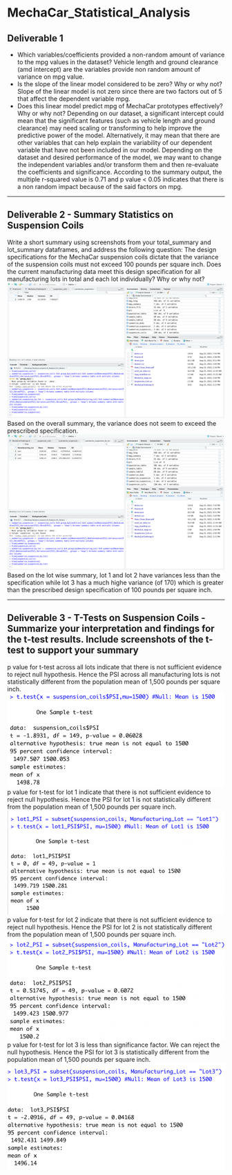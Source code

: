 # MechaCar_Statistical_Analysis
## Deliverable 1
* Which variables/coefficients provided a non-random amount of variance to the mpg values in the dataset?
Vehicle length and ground clearance (amd intercept) are the variables provide non random amount of variance on mpg value.
* Is the slope of the linear model considered to be zero? Why or why not?
Slope of the linear model is not zero since there are two factors out of 5 that affect the dependent variable mpg.
* Does this linear model predict mpg of MechaCar prototypes effectively? Why or why not?
Depending on our dataset, a significant intercept could mean that the significant features (such as vehicle length and ground clearance) may need scaling or transforming to help improve the predictive power of the model. Alternatively, it may mean that there are other variables that can help explain the variability of our dependent variable that have not been included in our model. Depending on the dataset and desired performance of the model, we may want to change the independent variables and/or transform them and then re-evaluate the coefficients and significance.
According to the summary output, the multiple r-squared value is 0.71 and p value < 0.05 indicates that there is a non random impact because of the said factors on mpg.

----

## Deliverable 2 - Summary Statistics on Suspension Coils
Write a short summary using screenshots from your total_summary and lot_summary dataframes, and address the following question:
The design specifications for the MechaCar suspension coils dictate that the variance of the suspension coils must not exceed 100 pounds per square inch. Does the current manufacturing data meet this design specification for all manufacturing lots in total and each lot individually? Why or why not?
![Suspension_coil_summary](https://github.com/preerit/MechaCar_Statistical_Analysis/blob/main/Suspension_coil_summary.png)
Based on the overall summary, the variance does not seem to exceed the prescribed specification. 
![Suspension_coil_summary_lot](https://github.com/preerit/MechaCar_Statistical_Analysis/blob/main/Suspension_coil_summary_lot.png)
Based on the lot wise summary, lot 1 and lot 2 have variances less than the specification while lot 3 has a much highe variance (of 170) which is greater than the prescribed design specification of 100 pounds per square inch.

----

## Deliverable 3 - T-Tests on Suspension Coils - Summarize your interpretation and findings for the t-test results. Include screenshots of the t-test to support your summary
p value for t-test across all lots indicate that there is not sufficient evidence to reject null hypothesis. Hence the PSI across all manufacturing lots is not statistically different from the population mean of 1,500 pounds per square inch.
![t-test](https://github.com/preerit/MechaCar_Statistical_Analysis/blob/main/t-test.png)
p value for t-test for lot 1 indicate that there is not sufficient evidence to reject null hypothesis. Hence the PSI for lot 1 is not statistically different from the population mean of 1,500 pounds per square inch.
![lot1_t-test](https://github.com/preerit/MechaCar_Statistical_Analysis/blob/main/lot1_t-test.png)
p value for t-test for lot 2 indicate that there is not sufficient evidence to reject null hypothesis. Hence the PSI for lot 2 is not statistically different from the population mean of 1,500 pounds per square inch.
![lot2_t-test](https://github.com/preerit/MechaCar_Statistical_Analysis/blob/main/lot2_t-test.png)
p value for t-test for lot 3 is less than significance factor. We can reject the null hypothesis. Hence the PSI for lot 3 is statistically different from the population mean of 1,500 pounds per square inch.
![lot3_t-test](https://github.com/preerit/MechaCar_Statistical_Analysis/blob/main/lot3_t-test.png)

